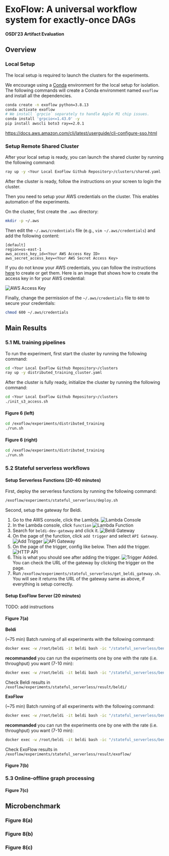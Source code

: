 # ExoFlow: A universal workflow system for exactly-once DAGs

**OSDI'23 Artifact Evaluation**

## Overview

### Local Setup

The local setup is required to launch the clusters for the experiments.

We encourage using a [Conda](https://docs.conda.io/en/latest/miniconda.html) environment for the local setup for isolation. The following commands will create a Conda environment named `exoflow` and install all the dependencies.

```bash
conda create -n exoflow python=3.8.13
conda activate exoflow
# We install `grpcio` separately to handle Apple M1 chip issues.
conda install 'grpcio<=1.43.0' -y
pip install awscli boto3 ray==2.0.1
```

https://docs.aws.amazon.com/cli/latest/userguide/cli-configure-sso.html

### Setup Remote Shared Cluster

After your local setup is ready, you can launch the shared cluster by running the following command:

```bash
ray up -y <Your Local ExoFlow Github Repository>/clusters/shared.yaml
```

After the cluster is ready, follow the instructions on your screen to login the cluster.

Then you need to setup your AWS credentials on the cluster. This enables automation of the experiments. 

On the cluster, first create the `.aws` directory: 

```bash
mkdir -p ~/.aws
```

Then edit the `~/.aws/credentials` file (e.g., `vim ~/.aws/credentials`) and add the following content:

```
[default]
region=us-east-1
aws_access_key_id=<Your AWS Access Key ID>
aws_secret_access_key=<Your AWS Secret Access Key>
```

If you do not know your AWS credentials, you can follow the instructions [here](https://docs.aws.amazon.com/powershell/latest/userguide/pstools-appendix-sign-up.html) to create or get them. Here is an image that shows how to create the access key in for your AWS credential:

![AWS Access Key](images/create_access_key.png)

Finally, change the permission of the `~/.aws/credentials` file to `600` to secure your credentials:

```bash
chmod 600 ~/.aws/credentials
```

## Main Results

### 5.1 ML training pipelines

To run the experiment, first start the cluster by running the following command:

```bash
cd <Your Local ExoFlow Github Repository>/clusters
ray up -y distributed_training_cluster.yaml
```

After the cluster is fully ready, initialize the cluster by running the following command:

```bash
cd <Your Local ExoFlow Github Repository>/clusters
./init_s3_access.sh
```

#### Figure 6 (left)

```bash
cd /exoflow/experiments/distributed_training
./run.sh
```

#### Figure 6 (right)

```bash
cd /exoflow/experiments/distributed_training
./run.sh
```

### 5.2 Stateful serverless workflows

#### Setup Serverless Functions (20-40 minutes)

First, deploy the serverless functions by running the following command:

```bash
/exoflow/experiments/stateful_serverless/deploy.sh
```

Second, setup the gateway for Beldi.

1. Go to the AWS console, click the Lambda. ![Lambda Console](images/lambda_service.png)
2. In the Lambda console, click `function` ![Lambda Function](images/lambda_function.png)
3. Search for `beldi-dev-gateway` and click it. ![Beldi Gateway](images/beldi_gateway.png)
4. On the page of the function, click `add trigger` and select `API Gateway`. ![Add Trigger](images/add_trigger.png) ![API Gateway](images/api_gateway.png)
5. On the page of the trigger, config like below. Then add the trigger. ![HTTP API](images/http_api.png)
6. This is what you should see after adding the trigger. ![Trigger Added](images/trigger_added.png). You can check the URL of the gateway by clicking the trigger on the page.
7. Run `/exoflow/experiments/stateful_serverless/get_beldi_gateway.sh`. You will see it returns the URL of the gateway same as above, if everything is setup correctly.

#### Setup ExoFlow Server (20 minutes)

TODO: add instructions

#### Figure 7(a)

**Beldi**

(~75 min) Batch running of all experiments with the following command:

```bash
docker exec -w /root/beldi -it beldi bash -ic "/stateful_serverless/benchmark/batch-beldi.sh"
```

**recommanded** you can run the experiments one by one with the rate (i.e. throughput) you want (7-10 min):

```bash
docker exec -w /root/beldi -it beldi bash -ic "/stateful_serverless/benchmark/benchmark-beldi.sh $rate"
```

Check Beldi results in `/exoflow/experiments/stateful_serverless/result/beldi/`

**ExoFlow**

(~75 min) Batch running of all experiments with the following command:

```bash
docker exec -w /root/beldi -it beldi bash -ic "/stateful_serverless/benchmark/batch-exoflow.sh"
```

**recommanded** you can run the experiments one by one with the rate (i.e. throughput) you want (7-10 min):

```bash
docker exec -w /root/beldi -it beldi bash -ic "/stateful_serverless/benchmark/benchmark-exoflow.sh $rate"
```

Check ExoFlow results in `/exoflow/experiments/stateful_serverless/result/exoflow/`


#### Figure 7(b)

### 5.3 Online-offline graph processing

#### Figure 7(c)

## Microbenchmark

### Figure 8(a)

### Figure 8(b)

### Figure 8(c)
